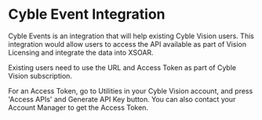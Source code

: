# Cyble Event Integration

Cyble Events is an integration that will help existing Cyble Vision users.
This integration would allow users to access the API available as part of Vision
Licensing and integrate the data into XSOAR.

Existing users need to use the URL and Access Token as part of Cyble Vision subscription.

For an Access Token, go to Utilities in your Cyble Vision account,
and press 'Access APIs' and Generate API Key button.
You can also contact your Account Manager to get the Access Token.